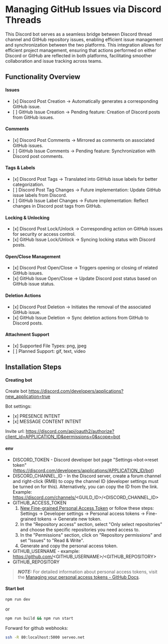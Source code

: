 # Managing GitHub Issues via Discord Threads

This Discord bot serves as a seamless bridge between Discord thread channel and GitHub repository issues, enabling efficient issue management and synchronization between the two platforms. This integration allows for efficient project management, ensuring that actions performed on either Discord or GitHub are reflected in both platforms, facilitating smoother collaboration and issue tracking across teams.

## Functionality Overview

#### Issues

- \[x] Discord Post Creation -> Automatically generates a corresponding GitHub issue.
- \[ ] GitHub Issue Creation -> Pending feature: Creation of Discord posts from GitHub issues.

#### Comments

- \[x] Discord Post Comments -> Mirrored as comments on associated GitHub issues.
- \[ ] GitHub Issue Comments -> Pending feature: Synchronization with Discord post comments.

#### Tags & Labels

- \[x] Discord Post Tags -> Translated into GitHub issue labels for better categorization.
- \[ ] Discord Post Tag Changes -> Future implementation: Update GitHub issue labels from Discord.
- \[ ] GitHub Issue Label Changes -> Future implementation: Reflect changes in Discord post tags from GitHub.

#### Locking & Unlocking

- \[x] Discord Post Lock/Unlock -> Corresponding action on GitHub issues for security or access control.
- \[x] GitHub Issue Lock/Unlock -> Syncing locking status with Discord posts.

#### Open/Close Management

- \[x] Discord Post Open/Close -> Triggers opening or closing of related GitHub issues.
- \[x] GitHub Issue Open/Close -> Update Discord post status based on GitHub issue status.

#### Deletion Actions

- \[x] Discord Post Deletion -> Initiates the removal of the associated GitHub issue.
- \[x] GitHub Issue Deletion -> Sync deletion actions from GitHub to Discord posts.

#### Attachment Support

- \[x] Supported File Types: png, jpeg
- \[ ] Planned Support: gif, text, video

## Installation Steps

#### Creating bot

Create bot https://discord.com/developers/applications?new_application=true

Bot settings:

- \[x] PRESENCE INTENT
- \[x] MESSAGE CONTENT INTENT

Invite url: https://discord.com/api/oauth2/authorize?client_id=APPLICATION_ID&permissions=0&scope=bot

#### env

- DISCORD_TOKEN - Discord developer bot page "Settings->bot->reset token" (https://discord.com/developers/applications/APPLICATION_ID/bot)
- DISCORD_CHANNEL_ID - In the Discord server, create a forum channel and right-click (RMB) to copy the channel ID (developer settings must be turned on for this). Alternatively, you can copy the ID from the link. Example:
  https://discord.com/channels/<GUILD_ID>/<DISCORD_CHANNEL_ID>
- GITHUB_ACCESS_TOKEN
  1. [New Fine-grained Personal Access Token](https://github.com/settings/personal-access-tokens/new) or follow these steps: Settings -> Developer settings -> Personal access tokens -> Fine-grained tokens -> Generate new token.
  2. In the "Repository access" section, select "Only select repositories" and choose the specific repositories you need access to.
  3. In the "Permissions" section, click on "Repository permissions" and set "Issues" to "Read & Write".
  4. Generate and copy the personal access token.
- GITHUB_USERNAME - example: https://github.com/<GITHUB_USERNAME>/<GITHUB_REPOSITORY>
- GITHUB_REPOSITORY

> **_NOTE:_** For detailed information about personal access tokens, visit the [Managing your personal access tokens - GitHub Docs](https://docs.github.com/en/authentication/keeping-your-account-and-data-secure/managing-your-personal-access-tokens).

#### Start bot

```bash
npm run dev
```

or

```bash
npm run build && npm run start
```

Forward for github webhooks:

```bash
ssh -R 80:localhost:5000 serveo.net
```
